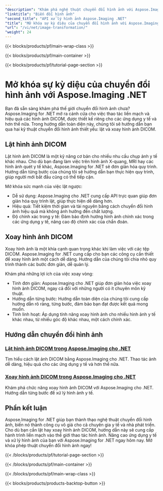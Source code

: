 ```yaml
---
"description": "Khám phá nghệ thuật chuyển đổi hình ảnh với Aspose.Imaging cho .NET. Học cách lật và xoay hình ảnh DICOM dễ dàng cho các ứng dụng y tế và hơn thế nữa."
"linktitle": "Biến đổi hình ảnh"
"second_title": "API xử lý hình ảnh Aspose.Imaging .NET"
"title": "Mở khóa sự kỳ diệu của chuyển đổi hình ảnh với Aspose.Imaging .NET"
"url": "/vi/net/image-transformation/"
"weight": 24
---
```


{{< blocks/products/pf/main-wrap-class >}}

{{< blocks/products/pf/main-container >}}

{{< blocks/products/pf/tutorial-page-section >}}

# Mở khóa sự kỳ diệu của chuyển đổi hình ảnh với Aspose.Imaging .NET


Bạn đã sẵn sàng khám phá thế giới chuyển đổi hình ảnh chưa? Aspose.Imaging for .NET mở ra cánh cửa cho việc thao tác liền mạch và hiệu quả các hình ảnh DICOM, được thiết kế riêng cho các ứng dụng y tế và hơn thế nữa. Trong hướng dẫn toàn diện này, chúng tôi sẽ hướng dẫn bạn qua hai kỹ thuật chuyển đổi hình ảnh thiết yếu: lật và xoay hình ảnh DICOM. 

## Lật hình ảnh DICOM

Lật hình ảnh DICOM là một kỹ năng cơ bản cho nhiều nhu cầu chụp ảnh y tế khác nhau. Cho dù bạn đang làm việc trên hình ảnh X-quang, MRI hay các hình ảnh quét y tế khác, Aspose.Imaging for .NET sẽ đơn giản hóa quy trình. Hướng dẫn từng bước của chúng tôi sẽ hướng dẫn bạn thực hiện quy trình, giúp người mới bắt đầu cũng có thể tiếp cận.

Mở khóa sức mạnh của việc lật ngược:
- Dễ sử dụng: Aspose.Imaging cho .NET cung cấp API trực quan giúp đơn giản hóa quy trình lật, giúp thực hiện dễ dàng hơn.
- Hiệu quả: Tiết kiệm thời gian và tài nguyên bằng cách chuyển đổi hình ảnh hiệu quả mà không ảnh hưởng đến chất lượng.
- Độ chính xác trong y tế: Đảm bảo định hướng hình ảnh chính xác trong các ứng dụng y tế, nâng cao độ chính xác của chẩn đoán.

## Xoay hình ảnh DICOM

Xoay hình ảnh là một khía cạnh quan trọng khác khi làm việc với các tệp DICOM. Aspose.Imaging for .NET cung cấp cho bạn các công cụ cần thiết để xoay hình ảnh một cách dễ dàng. Hướng dẫn của chúng tôi chia nhỏ quy trình thành các bước đơn giản, dễ quản lý.

Khám phá những lợi ích của việc xoay vòng:
- Tính đơn giản: Aspose.Imaging cho .NET giúp đơn giản hóa việc xoay hình ảnh DICOM, ngay cả đối với những người có ít chuyên môn kỹ thuật.
- Hướng dẫn từng bước: Hướng dẫn toàn diện của chúng tôi cung cấp hướng dẫn rõ ràng, từng bước, đảm bảo bạn đạt được kết quả mong muốn.
- Tính linh hoạt: Áp dụng tính năng xoay hình ảnh cho nhiều hình ảnh y tế khác nhau, từ nhiều góc độ khác nhau, một cách chính xác.

## Hướng dẫn chuyển đổi hình ảnh
### [Lật hình ảnh DICOM trong Aspose.Imaging cho .NET](./flip-dicom-image/)
Tìm hiểu cách lật ảnh DICOM bằng Aspose.Imaging cho .NET. Thao tác ảnh dễ dàng, hiệu quả cho các ứng dụng y tế và hơn thế nữa.
### [Xoay hình ảnh DICOM trong Aspose.Imaging cho .NET](./rotate-dicom-image/)
Khám phá chức năng xoay hình ảnh DICOM với Aspose.Imaging cho .NET. Hướng dẫn từng bước để xử lý hình ảnh y tế.

## Phần kết luận

Aspose.Imaging for .NET giúp bạn thành thạo nghệ thuật chuyển đổi hình ảnh, biến nó thành công cụ vô giá cho cả chuyên gia y tế và nhà phát triển. Cho dù bạn cần lật hay xoay hình ảnh DICOM, hướng dẫn này sẽ cung cấp hành trình liền mạch vào thế giới thao tác hình ảnh. Nâng cao ứng dụng y tế và xử lý hình ảnh của bạn với Aspose.Imaging for .NET ngay hôm nay. Mở khóa phép thuật chuyển đổi hình ảnh ngay!

{{< /blocks/products/pf/tutorial-page-section >}}

{{< /blocks/products/pf/main-container >}}

{{< /blocks/products/pf/main-wrap-class >}}

{{< blocks/products/products-backtop-button >}}